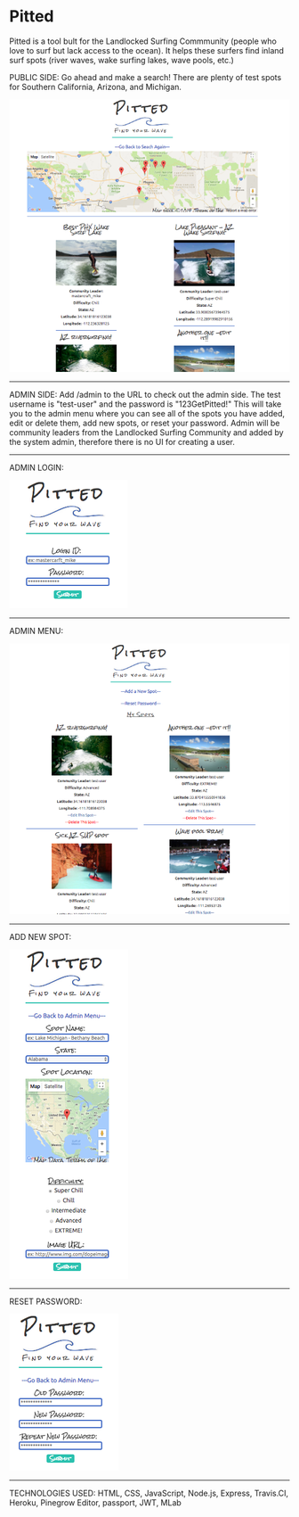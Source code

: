 # Pitted

Pitted is a tool bult for the Landlocked Surfing Commmunity (people who love to surf but lack access to the ocean). It helps these surfers find inland surf spots (river waves, wake surfing lakes, wave pools, etc.)

PUBLIC SIDE: Go ahead and make a search! There are plenty of test spots for Southern California, Arizona, and Michigan.

![alt text](https://github.com/sethjensenbrown/pitted/blob/master/screenshots/Screen%20Shot%202017-10-02%20at%205.15.30%20PM.png)

****

ADMIN SIDE: Add /admin to the URL to check out the admin side. The test username is "test-user" and the password is "123GetPitted!" This will take you to the admin menu where you can see all of the spots you have added, edit or delete them, add new spots, or reset your password. Admin will be community leaders from the Landlocked Surfing Community and added by the system admin, therefore there is no UI for creating a user.

****

ADMIN LOGIN:

![alt text](https://github.com/sethjensenbrown/pitted/blob/master/screenshots/Screen%20Shot%202017-10-02%20at%206.04.17%20PM.png)

****

ADMIN MENU: 

![alt text](https://github.com/sethjensenbrown/pitted/blob/master/screenshots/Screen%20Shot%202017-10-02%20at%205.16.07%20PM.png)

****

ADD NEW SPOT:

![alt text](https://github.com/sethjensenbrown/pitted/blob/master/screenshots/Screen%20Shot%202017-10-02%20at%205.16.43%20PM.png)

****

RESET PASSWORD:

![alt text](https://github.com/sethjensenbrown/pitted/blob/master/screenshots/Screen%20Shot%202017-10-02%20at%205.17.02%20PM.png)

****

TECHNOLOGIES USED: HTML, CSS, JavaScript, Node.js, Express, Travis.CI, Heroku, Pinegrow Editor, passport, JWT, MLab
